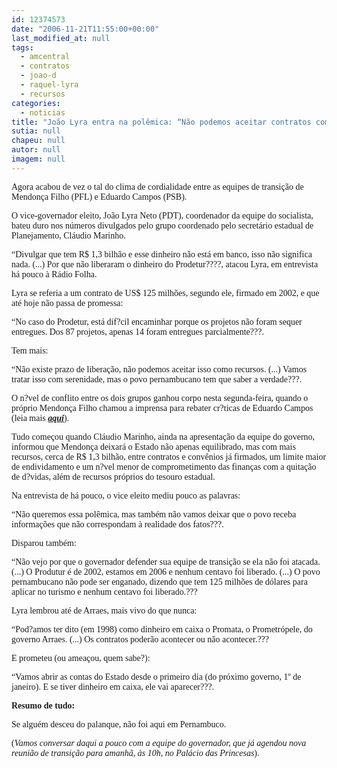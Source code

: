 ```yaml
---
id: 12374573
date: "2006-11-21T11:55:00+00:00"
last_modified_at: null
tags:
  - amcentral
  - contratos
  - joao-d
  - raquel-lyra
  - recursos
categories:
  - noticias
title: "João Lyra entra na polêmica: “Não podemos aceitar contratos como recursos???"
sutia: null
chapeu: null
autor: null
imagem: null
---
```

<p><P><FONT face=Verdana>Agora acabou de vez o tal do clima de cordialidade entre as equipes de transição de Mendonça Filho (PFL) e Eduardo Campos (PSB).</FONT></P></p>
<p><P><FONT face=Verdana>O vice-governador eleito, João Lyra Neto (PDT), coordenador da equipe do socialista, bateu duro nos números divulgados pelo grupo coordenado pelo secretário estadual de Planejamento, Cláudio Marinho.</FONT></P></p>
<p><P><FONT face=Verdana>“Divulgar que tem R$ 1,3 bilhão e esse dinheiro não está em banco, isso não significa nada. (...) Por que não liberaram o dinheiro do Prodetur????, atacou Lyra, em entrevista há pouco à Rádio Folha.</FONT></P></p>
<p><P><FONT face=Verdana>Lyra se referia a um contrato de US$ 125 milhões, segundo ele, firmado em 2002, e que até hoje não passa de promessa:</FONT></P></p>
<p><P><FONT face=Verdana>“No caso do Prodetur, está dif?cil encaminhar porque os projetos não foram sequer entregues. Dos 87 projetos, apenas 14 foram entregues parcialmente???.</FONT></P></p>
<p><P><FONT face=Verdana>Tem mais:</FONT></P></p>
<p><P><FONT face=Verdana>“Não existe prazo de liberação, não podemos aceitar isso como recursos. (...) Vamos tratar isso com serenidade, mas o povo pernambucano tem que saber a verdade???.</FONT></P></p>
<p><P><FONT face=Verdana>O n?vel de conflito entre os dois grupos ganhou corpo nesta segunda-feira, quando o próprio Mendonça Filho chamou a imprensa para rebater cr?ticas de Eduardo Campos (leia mais <STRONG><EM><A href=\"https://jc3.uol.com.br/blogs/jc/2006/11/20/index.php#3500\" target=_blank>aqui</A></EM></STRONG>).</FONT></P></p>
<p><P><FONT face=Verdana>Tudo começou quando Cláudio Marinho, ainda na apresentação da equipe do governo, informou que Mendonça deixará o Estado não apenas equilibrado, mas com mais recursos, cerca de R$ 1,3 bilhão, entre contratos e convênios já firmados, um limite maior de endividamento e um n?vel menor de comprometimento das finanças com a quitação de d?vidas, além de recursos próprios do tesouro estadual.</FONT></P></p>
<p><P><FONT face=Verdana>Na entrevista de há pouco, o vice eleito mediu pouco as palavras:</FONT></P></p>
<p><P><FONT face=Verdana>“Não queremos essa polêmica, mas também não vamos deixar que o povo receba informações que não correspondam à realidade dos fatos???.</FONT></P></p>
<p><P><FONT face=Verdana>Disparou também:</FONT></P></p>
<p><P><FONT face=Verdana>“Não vejo por que o governador defender sua equipe de transição se ela não foi atacada. (...) O Produtur é de 2002, estamos em 2006 e nenhum centavo foi liberado. (...) O povo pernambucano não pode ser enganado, dizendo que tem 125 milhões de dólares para aplicar no turismo e nenhum centavo foi liberado.???</FONT></P></p>
<p><P><FONT face=Verdana>Lyra lembrou até de Arraes, mais vivo do que nunca:</FONT></P></p>
<p><P><FONT face=Verdana>“Pod?amos ter dito (em 1998) como dinheiro em caixa o Promata, o Prometrópele, do governo Arraes. (...) Os contratos poderão acontecer ou não acontecer.???</FONT></P></p>
<p><P><FONT face=Verdana>E prometeu (ou ameaçou, quem sabe?):</FONT></P></p>
<p><P><FONT face=Verdana>“Vamos abrir as contas do Estado desde o primeiro dia (do próximo governo, 1º de janeiro). E se tiver dinheiro em caixa, ele vai aparecer???.</FONT></P></p>
<p><P><FONT face=Verdana><STRONG>Resumo de tudo:</STRONG></FONT></P></p>
<p><P><FONT face=Verdana>Se alguém desceu do palanque, não foi aqui em Pernambuco.</FONT></P></p>
<p><P><FONT face=Verdana>(<EM>Vamos conversar daqui a pouco com a equipe do governador, que já agendou nova reunião de transição para amanhã, às 10h, no Palácio das Princesas</EM>).</FONT></P> </p>
